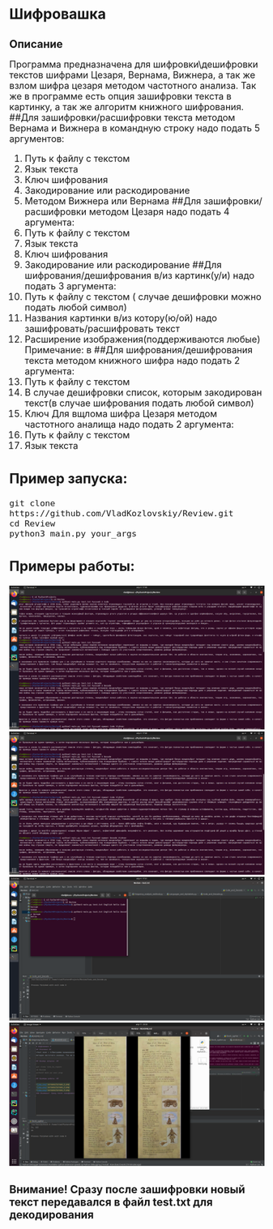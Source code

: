 # Шифровашка #
## Описание ##
<font size = 4>Программа предназначена для шифровки\дешифровки текстов шифрами Цезаря, Вернама, Вижнера, а так же взлом шифра цезаря
методом частотного анализа. Так же в программе есть опция зашифровки текста в картинку, а так же алгоритм книжного шифрования.
##Для зашифровки/расшифровки текста методом Вернама и Вижнера в командную строку надо подать 5 аргументов:
1. Путь к файлу с текстом
2. Язык текста
3. Ключ шифрования
4. Закодирование или раскодирование
5. Методом Вижнера или Вернама
##Для зашифровки/расшифровки методом Цезаря надо подать 4 аргумента:
1. Путь к файлу с текстом
2. Язык текста
3. Ключ шифрования
4. Закодирование или раскодирование
##Для шифрования/дешифрования в/из картинк(у/и) надо подать 3 аргумента:
1. Путь к файлу с текстом ( случае дешифровки  можно подать любой символ)
2. Названия картинки в/из котору(ю/ой) надо зашифровать/расшифровать текст
3. Расширение изображения(поддерживаются любые)
Примечание: в
##Для шифрования/дешифрования текста методом книжного шифра надо подать 2 аргумента:
1. Путь к файлу с текстом 
2. В случае дешифровки список, которым закодирован текст(в случае шифрования подать любой символ)
3. Ключ
Для вщлома шифра Цезаря методом частотного аналища надо подать 2 аргумента:
1. Путь к файлу с текстом
2. Язык текста
## Пример запуска: ##
```
git clone https://github.com/VladKozlovskiy/Review.git
cd Review
python3 main.py your_args
```
## Примеры работы: ##

![img.png](screens/screen_1.png)
![img.png](screens/screen_2.png)
![img.png](screens/screen_3.png)
![img.png](screens/screen_4.png)
### Внимание! Сразу после зашифровки новый текст передавался в файл test.txt для декодирования 
